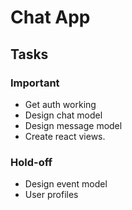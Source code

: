 # Chat App

## Tasks
### Important
- Get auth working
- Design chat model
- Design message model
- Create react views.
	
### Hold-off
- Design event model
- User profiles